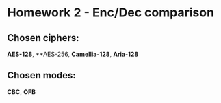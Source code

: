 # Homework 2 - Enc/Dec comparison
## Chosen ciphers:
**AES-128**, **AES-256, **Camellia-128**, **Aria-128**

## Chosen modes:
**CBC**, **OFB**
